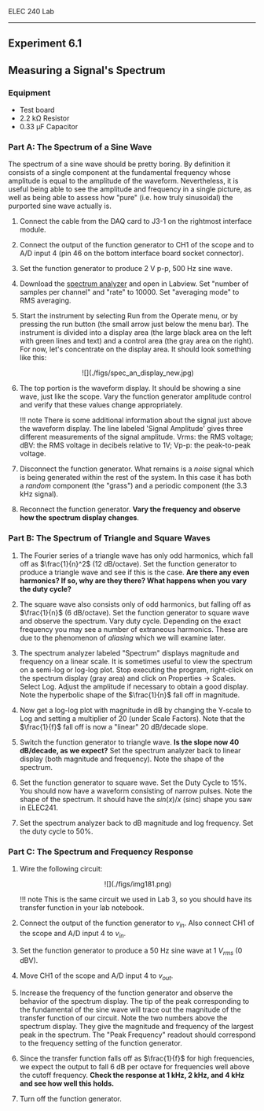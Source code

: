 ELEC 240 Lab

------------------------------------------------------------------------

Experiment 6.1
--------------

Measuring a Signal's Spectrum
-----------------------------

### 

### Equipment

* Test board
* 2.2 kΩ Resistor
* 0.33 µF Capacitor

### Part A: The Spectrum of a Sine Wave

The spectrum of a sine wave should be pretty boring. By definition it consists
of a single component at the fundamental frequency whose amplitude is equal to
the amplitude of the waveform. Nevertheless, it is useful being able to see the
amplitude and frequency in a single picture, as well as being able to assess
how "pure" (i.e. how truly sinusoidal) the purported sine wave actually is.

1. Connect the cable from the DAQ card to J3-1 on the rightmost interface
   module.

2. Connect the output of the function generator to CH1 of the scope and to A/D
   input 4 (pin 46 on the bottom interface board socket connector).

3. Set the function generator to produce 2 V p-p, 500 Hz sine wave.

4. Download the [spectrum analyzer](../labview/Lab6_Spectrum_Analyzer.vi) and
   open in Labview. Set "number of samples per channel" and "rate" to
   10000. Set "averaging mode" to RMS averaging.

5. Start the instrument by selecting Run from the Operate menu, or by pressing
   the run button (the small arrow just below the menu bar). The instrument is
   divided into a display area (the large black area on the left with green
   lines and text) and a control area (the gray area on the right). For now,
   let's concentrate on the display area. It should look something like this:

    <center>
    ![](./figs/spec_an_display_new.jpg)
    </center>

6. The top portion is the waveform display. It should be showing a sine wave,
   just like the scope. Vary the function generator amplitude control and
   verify that these values change appropriately.

    !!! note
        There is some additional information about the signal just above the
        waveform display. The line labeled 'Signal Amplitude' gives three
        different measurements of the signal amplitude. Vrms: the RMS voltage;
        dBV: the RMS voltage in decibels relative to 1V; Vp-p: the peak-to-peak
        voltage.

7. Disconnect the function generator. What remains is a *noise* signal which is
   being generated within the rest of the system. In this case it has both a
   *random* component (the "grass") and a periodic component (the 3.3 kHz
   signal).

8. Reconnect the function generator. **Vary the frequency and observe how the
   spectrum display changes**.

### Part B: The Spectrum of Triangle and Square Waves

1. The Fourier series of a triangle wave has only odd harmonics, which fall off
   as $\frac{1}{n}^2$ (12 dB/octave). Set the function generator to produce a
   triangle wave and see if this is the case. **Are there any even harmonics?
   If so, why are they there? What happens when you vary the duty cycle?**

2. The square wave also consists only of odd harmonics, but falling off as
   $\frac{1}{n}$ (6 dB/octave). Set the function generator to square wave and
   observe the spectrum. Vary duty cycle. Depending on the exact frequency you
   may see a number of extraneous harmonics. These are due to the phenomenon of
   *aliasing* which we will examine later.

3. The spectrum analyzer labeled "Spectrum" displays magnitude and frequency on
   a linear scale. It is sometimes useful to view the spectrum on a semi-log or
   log-log plot. Stop executing the program, right-click on the spectrum
   display (gray area) and click on Properties $\rightarrow$ Scales.  Select
   Log. Adjust the amplitude if necessary to obtain a good display.  Note the
   hyperbolic shape of the $\frac{1}{n}$ fall off in magnitude.

4. Now get a log-log plot with magnitude in dB by changing the Y-scale to Log
   and setting a multiplier of 20 (under Scale Factors). Note that the
   $\frac{1}{f}$ fall off is now a "linear" 20 dB/decade slope.

5. Switch the function generator to triangle wave. **Is the slope now 40
   dB/decade, as we expect?** Set the spectrum analyzer back to linear display
   (both magnitude and frequency). Note the shape of the spectrum.

6. Set the function generator to square wave. Set the Duty Cycle to 15%.  You
   should now have a waveform consisting of narrow pulses. Note the shape of
   the spectrum. It should have the $sin(x)/x$ (sinc) shape you saw in ELEC241.

7. Set the spectrum analyzer back to dB magnitude and log frequency. Set the
   duty cycle to 50%.

### Part C: The Spectrum and Frequency Response

1. Wire the following circuit:

    <center>
    ![](./figs/img181.png)
    </center>

    !!! note
        This is the same circuit we used in Lab 3, so you should have its
        transfer function in your lab notebook.

2. Connect the output of the function generator to $v_{in}$. Also connect CH1
   of the scope and A/D input 4 to $v_{in}$.

3. Set the function generator to produce a 50 Hz sine wave at 1 $V_{rms}$ (0
   dBV).

4. Move CH1 of the scope and A/D input 4 to $v_{out}$.

5. Increase the frequency of the function generator and observe the behavior of
   the spectrum display. The tip of the peak corresponding to the fundamental
   of the sine wave will trace out the magnitude of the transfer function of
   our circuit. Note the two numbers above the spectrum display. They give the
   magnitude and frequency of the largest peak in the spectrum. The "Peak
   Frequency" readout should correspond to the frequency setting of the
   function generator.

6. Since the transfer function falls off as $\frac{1}{f}$ for high frequencies,
   we expect the output to fall 6 dB per octave for frequencies well above the
   cutoff frequency. **Check the response at 1 kHz, 2 kHz, and 4 kHz and see
   how well this holds.**

7. Turn off the function generator.
